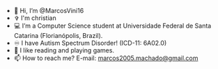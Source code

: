 - 👋 Hi, I’m @MarcosVini16
- ✞ I'm christian
- 💻 I’m a Computer Science student at Universidade Federal de Santa Catarina (Florianópolis, Brazil).
- ♾️ I have Autism Spectrum Disorder! (ICD-11: 6A02.0)
- 📖 I like reading and playing games.
- 📫 How to reach me? E-mail: marcos2005.machado@gmail.com

<!---
MarcosVini16/MarcosVini16 is a ✨ special ✨ repository because its `README.md` (this file) appears on your GitHub profile.
You can click the Preview link to take a look at your changes.
--->
